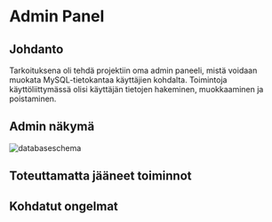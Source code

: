 # Admin Panel

## Johdanto
Tarkoituksena oli tehdä projektiin oma admin paneeli, mistä voidaan muokata MySQL-tietokantaa käyttäjien kohdalta. Toimintoja käyttöliittymässä olisi käyttäjän tietojen hakeminen, muokkaaminen ja poistaminen.

## Admin näkymä
![databaseschema](../laravel/images/apedit.png)

## Toteuttamatta jääneet toiminnot

## Kohdatut ongelmat
